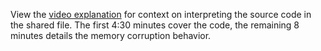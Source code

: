 View the [video explanation](https://drive.google.com/file/d/1Z-DZawSdGmBnXBNqWJrHAzA2tA_ET3v5) for context on interpreting the source code in the shared file. The first 4:30 minutes cover the code, the remaining 8 minutes details the memory corruption behavior.
